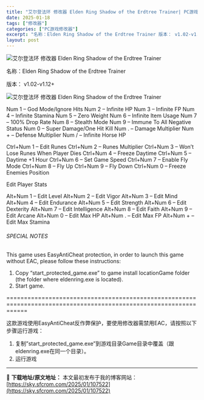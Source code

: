 ```yaml
---
title: "艾尔登法环 修改器 Elden Ring Shadow of the Erdtree Trainer| PC游戏修改器"
date: 2025-01-18
tags: ["修改器"]
categories: ["PC游戏修改器"]
excerpt: "名称：Elden Ring Shadow of the Erdtree Trainer 版本： v1.02-v1.12+ Num 1 – God Mode/Ignore Hits Num 2 – Infinite HP Num 3 – Infinite FP Num 4 – Infinite Sta&hellip;"
layout: post
---
```


<img title="06e945201dd1c.webp" src="https://sky.sfcrom.com/wp-content/uploads/2025/01/06e945201dd1c.webp" alt="艾尔登法环 修改器 Elden Ring Shadow of the Erdtree Trainer" />

名称：Elden Ring Shadow of the Erdtree Trainer

版本： v1.02-v1.12+

<img title="qw.webp" src="https://sky.sfcrom.com/wp-content/uploads/2025/01/dc22314fc74a7.webp" alt="艾尔登法环 修改器 Elden Ring Shadow of the Erdtree Trainer" />

Num 1 – God Mode/Ignore Hits
Num 2 – Infinite HP
Num 3 – Infinite FP
Num 4 – Infinite Stamina
Num 5 – Zero Weight
Num 6 – Infinite Item Usage
Num 7 – 100% Drop Rate
Num 8 – Stealth Mode
Num 9 – Immune To All Negative Status
Num 0 – Super Damage/One Hit Kill
Num . – Damage Multiplier
Num + – Defense Multiplier
Num / – Infinite Horse HP

Ctrl+Num 1 – Edit Runes
Ctrl+Num 2 – Runes Multiplier
Ctrl+Num 3 – Won’t Lose Runes When Player Dies
Ctrl+Num 4 – Freeze Daytime
Ctrl+Num 5 – Daytime +1 Hour
Ctrl+Num 6 – Set Game Speed
Ctrl+Num 7 – Enable Fly Mode
Ctrl+Num 8 – Fly Up
Ctrl+Num 9 – Fly Down
Ctrl+Num 0 – Freeze Enemies Position

Edit Player Stats

Alt+Num 1 – Edit Level
Alt+Num 2 – Edit Vigor
Alt+Num 3 – Edit Mind
Alt+Num 4 – Edit Endurance
Alt+Num 5 – Edit Strength
Alt+Num 6 – Edit Dexterity
Alt+Num 7 – Edit Intelligence
Alt+Num 8 – Edit Faith
Alt+Num 9 – Edit Arcane
Alt+Num 0 – Edit Max HP
Alt+Num . – Edit Max FP
Alt+Num + – Edit Max Stamina
<h6>SPECIAL NOTES</h6>
This game uses EasyAntiCheat protection, in order to launch this game without EAC, please follow these instructions:

1. Copy “start_protected_game.exe” to game install locationGame folder (the folder where eldenring.exe is located).
2. Start game.

==================================================================================================================

这款游戏使用EasyAntiCheat反作弊保护，要使用修改器需禁用EAC，请按照以下步骤运行游戏：

1. 复制”start_protected_game.exe”到游戏目录Game目录中覆盖（跟eldenring.exe在同一个目录）。
2. 运行游戏

---
📖 **下载地址/原文地址：** 本文最初发布于我的博客网站：[https://sky.sfcrom.com/2025/01/107522](https://sky.sfcrom.com/2025/01/107522)
